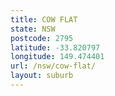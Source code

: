 ```yaml
---
title: COW FLAT
state: NSW
postcode: 2795
latitude: -33.820797
longitude: 149.474401
url: /nsw/cow-flat/
layout: suburb
---
```

